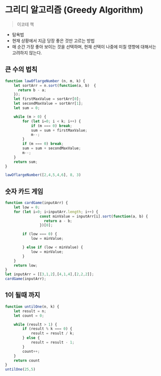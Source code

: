# 그리디 알고리즘 (Greedy Algorithm)
> 이코테 책


- 탐욕법
- 현재 상황에서 지금 당장 좋은 것만 고르는 방법
- 매 순간 가장 좋아 보이는 것을 선택하며, 현재 선택이 나중에 미칠 영향에 대해서는 고려하지 않는다.


## 큰 수의 법칙
```javascript
function lawOflargeNumber (n, m, k) {
    let sortArr = n.sort(function(a, b)  {
      return b - a;
    });
    let firstMaxValue = sortArr[0];
    let secondMaxValue = sortArr[1];
    let sum = 0;

    while (m > 0) {
        for (let i=0; i < k; i++) {
            if (m === 0) break;
            sum = sum + firstMaxValue;
            m--;
        }
        if (m === 0) break;
        sum = sum + secondMaxValue;
        m--;
    }
    return sum;
}

lawOflargeNumber([2,4,5,4,6], 8, 3)
```

## 숫자 카드 게임
```javascript
function cardGame(inputArr) {
    let low = 0;
    for (let i=0; i<inputArr.length; i++) {
				const minValue = inputArr[i].sort(function(a, b) {
				  return a - b;
				})[0];

        if (low === 0) {
            low = minValue;

        } else if (low < minValue) {
            low = minValue;
        }
    }
    return low;
}
let inputArr = [[3,1,2],[4,1,4],[2,2,2]];
cardGame(inputArr);
```

## 1이 될때 까지
```javascript
function untilOne(n, k) {
    let result = n;
    let count = 0;

    while (result > 1) {
        if (result % k === 0) {
            result = result / k;
        } else {
            result = result - 1;
        }
        count++;
    }
    return count
}
untilOne(25,5)
```
